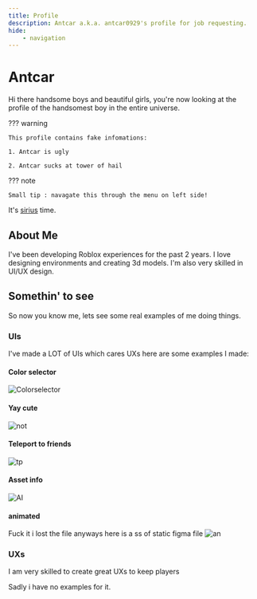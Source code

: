 ```yaml
---
title: Profile
description: Antcar a.k.a. antcar0929's profile for job requesting.
hide:
    - navigation
---
```


# Antcar

Hi there handsome boys and beautiful girls, you're now looking at the profile of the handsomest boy in the entire universe.

??? warning

    This profile contains fake infomations:

    1. Antcar is ugly

    2. Antcar sucks at tower of hail

??? note

    Small tip : navagate this through the menu on left side!

It's [sirius](https://harrypotter.fandom.com/wiki/Sirius_Black) time.


## About Me

I've been developing Roblox experiences for the past 2 years. I love designing environments and creating 3d models. I'm also very skilled in UI/UX design.

## Somethin' to see

So now you know me, lets see some real examples of me doing things.

### UIs

I've made a LOT of UIs which cares UXs here are some examples I made:

#### Color selector
![Colorselector](https://i.ibb.co/94TMNvk/2022-02-10-22-52-52.png)

#### Yay cute

![not](https://cdn.discordapp.com/attachments/790914835545194558/941348001597784074/unknown.png)

#### Teleport to friends
![tp](https://cdn.discordapp.com/attachments/790914835545194558/941348247832772608/unknown.png)

#### Asset info
![AI](https://cdn.discordapp.com/attachments/790914835545194558/941348438929448990/unknown.png)

#### animated
Fuck it i lost the file
anyways here is a ss of static figma file
![an](https://cdn.discordapp.com/attachments/790914835545194558/941351600658722857/unknown.png)

### UXs
I am very skilled to create great UXs to keep players

Sadly i have no examples for it.
